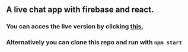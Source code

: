 ## A live chat app with firebase and react.
### You can acces the live version by clicking [this.](https://live-chat-app-96847.web.app/)
### Alternatively you can clone this repo and run with `npm start`

